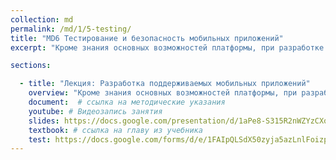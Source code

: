 ```yaml
---
collection: md
permalink: /md/1/5-testing/
title: "MD6 Тестирование и безопасность мобильных приложений"
excerpt: "Кроме знания основных возможностей платформы, при разработке мобильных приложений программисту, как и всегда следует уделять время тестированию кода и вопросам безопасности. В этом занятии мы познакомимся с основными средствами автомматизированного тестирования мобильных приложений, а также с подсистемой безопасности операционной системы и с основными источниками угроз."

sections:

  - title: "Лекция: Разработка поддерживаемых мобильных приложений" 
    overview: "Кроме знания основных возможностей платформы, при разработке мобильных приложений программисту, как и всегда следует уделять время тестированию кода и вопросам безопасности. В этом занятии мы познакомимся с основными средствами автомматизированного тестирования мобильных приложений, а также с подсистемой безопасности операционной системы и с основными источниками угроз."
    document:  # ссылка на методические указания
    youtube: # Видеозапись занятия
    slides: https://docs.google.com/presentation/d/1aPe8-S315R2nWZYzCXqbXyRj0GT4BHAUSnHwDZYzrB0/edit?usp=sharing
    textbook: # ссылка на главу из учебника
    test: https://docs.google.com/forms/d/e/1FAIpQLSdX50zyja5azLnlFoizpIVBWH0A8mruK1mNoivIaCRwkQD1ag/viewform
---
```


